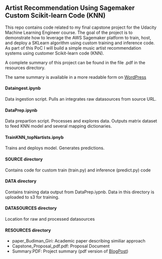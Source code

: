 ## Artist Recommendation Using Sagemaker Custom Scikit-learn Code (KNN)

This repo contains code related to my final capstone project for the Udacity Machine Learning Engineer course. The goal of the project is to demonstrate how to leverage the AWS Sagemaker platform to train, host, and deploy a SKLearn algorithm using custom training and inference code. As part of this PoC I will build a simple music artist recommendation systems using customer Scikit-learn code (KNN).

A complete summary of this project can be found in the file .pdf in the resources directory.

The same summary is available in a more readable form on [WordPress](https://wordpress.com/post/connortphoenix.wordpress.com/340)

#### Dataingest.ipynb
Data ingestion script. Pulls an integrates raw datasources from source URL.
#### DataPrep.ipynb
Data prepartion script. Processes and explores data. Outputs matrix dataset to feed KNN model and several mapping dictionaries.
#### TrainKNN_topNartists.ipnyb
Trains and deploys model. Generates predictions.
#### SOURCE directory
Contains code for custom train (train.py) and inference (predict.py) code 
#### DATA directory
Contains training data output from DataPrep.iypnb. Data in this directory is uploaded to s3 for training.
#### DATASOURCES directory
Location for raw and processed datasources
#### RESOURCES directory
- paper_Budiman_Giri: Academic paper describing similiar approach
- Capstone_Proposal_pdf.pdf: Proposal Document
- Summary.PDF: Project summary (pdf version of [BlogPost](https://wordpress.com/post/connortphoenix.wordpress.com/340))